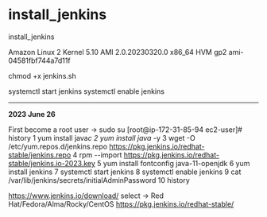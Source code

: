 # install_jenkins
install_jenkins

Amazon Linux 2 Kernel 5.10 AMI 2.0.20230320.0 x86_64 HVM gp2
ami-04581fbf744a7d11f

chmod +x jenkins.sh

systemctl start jenkins
systemctl enable jenkins

--------------------------------------------------------------------------------
**2023 June 26**

First become a root user -> sudo su
[root@ip-172-31-85-94 ec2-user]# history
1  yum install java*c
2  yum install java* -y
3  wget -O /etc/yum.repos.d/jenkins.repo https://pkg.jenkins.io/redhat-stable/jenkins.repo
4  rpm --import https://pkg.jenkins.io/redhat-stable/jenkins.io-2023.key
5  yum install fontconfig java-11-openjdk
6  yum install jenkins
7  systemctl start jenkins
8  systemctl enable jenkins
9  cat /var/lib/jenkins/secrets/initialAdminPassword
10  history

https://www.jenkins.io/download/
select -> Red Hat/Fedora/Alma/Rocky/CentOS
https://pkg.jenkins.io/redhat-stable/
